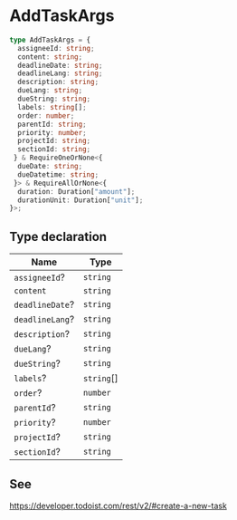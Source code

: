 # AddTaskArgs

```ts
type AddTaskArgs = {
  assigneeId: string;
  content: string;
  deadlineDate: string;
  deadlineLang: string;
  description: string;
  dueLang: string;
  dueString: string;
  labels: string[];
  order: number;
  parentId: string;
  priority: number;
  projectId: string;
  sectionId: string;
 } & RequireOneOrNone<{
  dueDate: string;
  dueDatetime: string;
 }> & RequireAllOrNone<{
  duration: Duration["amount"];
  durationUnit: Duration["unit"];
}>;
```

## Type declaration

| Name | Type |
| ------ | ------ |
| `assigneeId`? | `string` |
| `content` | `string` |
| `deadlineDate`? | `string` |
| `deadlineLang`? | `string` |
| `description`? | `string` |
| `dueLang`? | `string` |
| `dueString`? | `string` |
| `labels`? | `string`[] |
| `order`? | `number` |
| `parentId`? | `string` |
| `priority`? | `number` |
| `projectId`? | `string` |
| `sectionId`? | `string` |

## See

https://developer.todoist.com/rest/v2/#create-a-new-task
